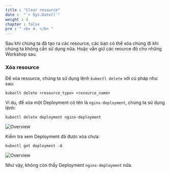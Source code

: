 ```yaml
---
title : "Clear resource"
date :  "`r Sys.Date()`" 
weight : 4
chapter : false
pre : " <b> 4. </b> "
---
```


Sau khi chúng ta đã tạo ra các resource, các bạn có thể xóa chúng đi khi chúng ta không cần sử dụng nữa. Hoặc vẫn giữ các reource đó cho những Workshop sau.

### Xóa resource

Để xóa resource, chúng ta sử dụng lệnh `kubectl delete` với cú pháp như sau:

    kubeclt delete <resource_type> <resource_name>

Ví dụ, để xóa một Deployment có tên là `nginx-deployment`, chúng ta sử dụng lệnh:

    kubectl delete deployment nginx-deployment

![Overview](/fcj-ss2-workshop-002/images/2-Manifest/25.png)

Kiểm tra xem Deployment đã được xóa chưa:

    kubectl get deployment -A

![Overview](/fcj-ss2-workshop-002/images/2-Manifest/26.png)

Như vậy, không còn thấy Deployment `nginx-deployment` nữa.

